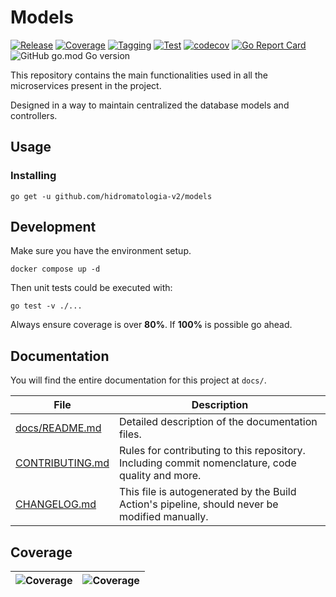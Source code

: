 # Models

[![Release](https://github.com/hidromatologia-v2/models/actions/workflows/release.yaml/badge.svg)](https://github.com/hidromatologia-v2/models/actions/workflows/release.yaml)
[![Coverage](https://github.com/hidromatologia-v2/models/actions/workflows/codecov.yaml/badge.svg)](https://github.com/hidromatologia-v2/models/actions/workflows/codecov.yaml)
[![Tagging](https://github.com/hidromatologia-v2/models/actions/workflows/tagging.yaml/badge.svg)](https://github.com/hidromatologia-v2/models/actions/workflows/tagging.yaml)
[![Test](https://github.com/hidromatologia-v2/models/actions/workflows/testing.yaml/badge.svg)](https://github.com/hidromatologia-v2/models/actions/workflows/testing.yaml)
[![codecov](https://codecov.io/gh/hidromatologia-v2/models/branch/main/graph/badge.svg?token=CNV9IFQG8O)](https://codecov.io/gh/hidromatologia-v2/models)
[![Go Report Card](https://goreportcard.com/badge/github.com/hidromatologia-v2/models)](https://goreportcard.com/report/github.com/hidromatologia-v2/models)
![GitHub go.mod Go version](https://img.shields.io/github/go-mod/go-version/hidromatologia-v2/models)

This repository contains the main functionalities used in all the microservices present in the project.

Designed in a way to maintain centralized the database models and controllers.

## Usage

### Installing

```shell
go get -u github.com/hidromatologia-v2/models
```

## Development

Make sure you have the environment setup.

```shell
docker compose up -d
```

Then unit tests could be executed with:

```shell
go test -v ./...
```

Always ensure coverage is over **80%**. If **100%** is possible go ahead.

## Documentation

You will find the entire documentation for this project at `docs/`.

| File                               | Description                                                  |
| ---------------------------------- | ------------------------------------------------------------ |
| [docs/README.md](docs/README.md)   | Detailed description of the documentation files.             |
| [CONTRIBUTING.md](CONTRIBUTING.md) | Rules for contributing to this repository. Including commit nomenclature, code quality and more. |
| [CHANGELOG.md](CHANGELOG.md)       | This file is autogenerated by the Build Action's pipeline, should never be modified manually. |

## Coverage

| ![[Coverage](https://app.codecov.io/gh/hidromatologia-v2/models)](https://codecov.io/gh/hidromatologia-v2/models/branch/main/graphs/sunburst.svg?token=CNV9IFQG8O) | ![[Coverage](https://app.codecov.io/gh/hidromatologia-v2/models)](https://codecov.io/gh/hidromatologia-v2/models/branch/main/graphs/tree.svg?token=CNV9IFQG8O) |
| ------------------------------------------------------------ | ------------------------------------------------------------ |

